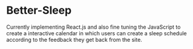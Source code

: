 # Better-Sleep

Currently implementing React.js and also fine tuning the JavaScript to create a interactive calendar in which users can create a sleep schedule according to the feedback they get back from the site. 
